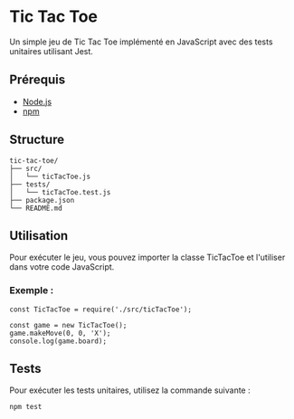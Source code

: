 # Tic Tac Toe

Un simple jeu de Tic Tac Toe implémenté en JavaScript avec des tests unitaires utilisant Jest.

## Prérequis

- [Node.js](https://nodejs.org/)
- [npm](https://www.npmjs.com/)

## Structure
```
tic-tac-toe/
├── src/
│   └── ticTacToe.js
├── tests/
│   └── ticTacToe.test.js
├── package.json
└── README.md
```


## Utilisation

Pour exécuter le jeu, vous pouvez importer la classe TicTacToe et l'utiliser dans votre code JavaScript.

### Exemple :
```
const TicTacToe = require('./src/ticTacToe');

const game = new TicTacToe();
game.makeMove(0, 0, 'X');
console.log(game.board);

```

## Tests

Pour exécuter les tests unitaires, utilisez la commande suivante :

```
npm test
```